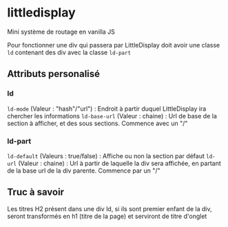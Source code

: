 # littledisplay
Mini système de routage en vanilla JS

Pour fonctionner une div qui passera par LittleDisplay doit avoir une classe `ld` contenant des div avec la classe `ld-part`

## Attributs personalisé
### ld
`ld-mode` (Valeur : "hash"/"url") : Endroit à partir duquel LittleDisplay ira chercher les informations
`ld-base-url` (Valeur : chaine) : Url de base de la section à afficher, et des sous sections. Commence avec un "/" 

### ld-part
`ld-default` (Valeurs : true/false) : Affiche ou non la section par défaut
`ld-url` (Valeur : chaine) : Url à partir de laquelle la div sera affichée, en partant de la base url de la div parente. Commence par un "/"

## Truc à savoir
Les titres H2 présent dans une div ld, si ils sont premier enfant de la div, seront transformés en h1 (titre de la page) et serviront de titre d'onglet